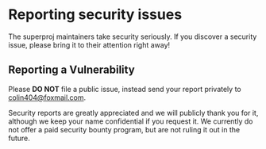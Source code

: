 # Reporting security issues

The superproj maintainers take security seriously. If you discover a security issue, please bring it to their attention right away!

## Reporting a Vulnerability

Please **DO NOT** file a public issue, instead send your report privately to colin404@foxmail.com.

Security reports are greatly appreciated and we will publicly thank you for it, although we keep your name confidential if you request it. We currently do not offer a paid security bounty program, but are not ruling it out in the future.
